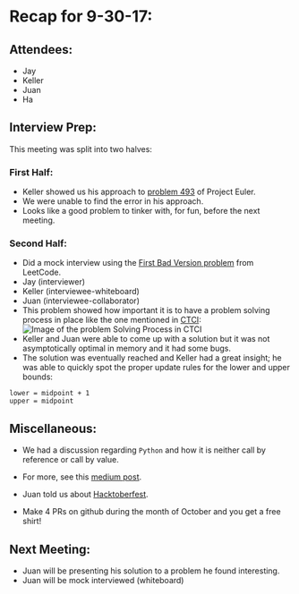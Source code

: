 # Recap for 9-30-17:

## Attendees:
* Jay
* Keller
* Juan
* Ha

## Interview Prep:
This meeting was split into two halves:
### First Half:
* Keller showed us his approach to [problem 493][1] of Project Euler.
* We were unable to find the error in his approach.
* Looks like a good problem to tinker with, for fun, before the next
 meeting.

### Second Half:
* Did a mock interview using the [First Bad Version problem][2] from LeetCode.
 * Jay (interviewer)
 * Keller (interviewee-whiteboard)
 * Juan (interviewee-collaborator)
* This problem showed how important it is to have a problem solving process in
 place like the one mentioned in [CTCI][5]:
 ![Image of the problem Solving Process in CTCI][6]
* Keller and Juan were able to come up with a solution but it was not
 asymptotically optimal in memory and it had some bugs.
* The solution was eventually reached and Keller had a great insight; he was
 able to quickly spot the proper update rules for the lower and upper bounds:
 ```
 lower = midpoint + 1
 upper = midpoint
 ```

## Miscellaneous:
* We had a discussion regarding `Python` and how it is neither call by reference
or call by value.
 - For more, see this [medium post][3].
* Juan told us about [Hacktoberfest][4].
 - Make 4 PRs on github during the month of October and you get a free shirt!

## Next Meeting:
* Juan will be presenting his solution to a problem he found interesting.
* Juan will be mock interviewed (whiteboard)


[1]: https://projecteuler.net/problem=493
[2]: https://leetcode.com/problems/first-bad-version/description/
[3]: https://medium.com/@meghamohan/mutable-and-immutable-side-of-python-c2145cf72747
[4]: https://hacktoberfest.digitalocean.com/
[5]: https://www.amazon.com/Cracking-Coding-Interview-Programming-Questions/dp/0984782850
[6]: https://imgur.com/LdfxpRO.jpg

